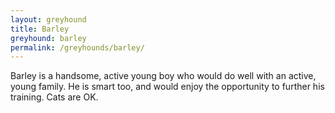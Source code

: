```yaml
---
layout: greyhound
title: Barley
greyhound: barley
permalink: /greyhounds/barley/
---
```


Barley is a handsome, active young boy who would do well with an active, young family. He is smart too, and
would enjoy the opportunity to further his training. Cats are OK.
